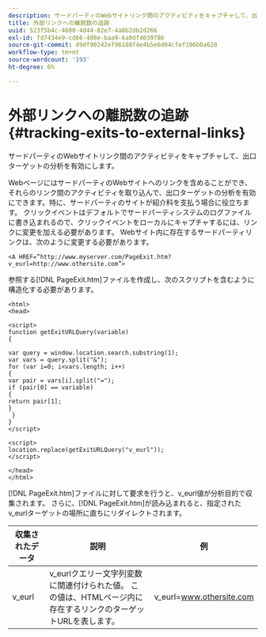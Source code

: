 ```yaml
---
description: サードパーティのWebサイトリンク間のアクティビティをキャプチャして、出口ターゲットの分析を有効にします。
title: 外部リンクへの離脱数の追跡
uuid: 523f5b4c-4600-4d44-82e7-4a8b2db2d266
exl-id: fd7434e9-cd66-408e-baa9-6a0df4039786
source-git-commit: d9df90242ef96188f4e4b5e6d04cfef196b0a628
workflow-type: tm+mt
source-wordcount: '193'
ht-degree: 6%

---
```


# 外部リンクへの離脱数の追跡{#tracking-exits-to-external-links}

サードパーティのWebサイトリンク間のアクティビティをキャプチャして、出口ターゲットの分析を有効にします。

WebページにはサードパーティのWebサイトへのリンクを含めることができ、それらのリンク間のアクティビティを取り込んで、出口ターゲットの分析を有効にできます。特に、サードパーティのサイトが紹介料を支払う場合に役立ちます。 クリックイベントはデフォルトでサードパーティシステムのログファイルに書き込まれるので、クリックイベントをローカルにキャプチャするには、リンクに変更を加える必要があります。 Webサイト内に存在するサードパーティリンクは、次のように変更する必要があります。

```
<A HREF=”http://www.myserver.com/PageExit.htm?v_eurl=http://www.othersite.com”>
```

参照する[!DNL PageExit.htm]ファイルを作成し、次のスクリプトを含むように構造化する必要があります。

```
<html> 
<head> 
 
<script> 
function getExitURLQuery(variable) 
{ 
 
var query = window.location.search.substring(1); 
var vars = query.split("&"); 
for (var i=0; i<vars.length; i++) 
{ 
var pair = vars[i].split("="); 
if (pair[0] == variable) 
{ 
return pair[1]; 
} 
 }  
} 
</script> 
 
<script> 
location.replace(getExitURLQuery("v_eurl")); 
</script>  
 
</head> 
</html>
```

[!DNL PageExit.htm]ファイルに対して要求を行うと、v_eurl値が分析目的で収集されます。 さらに、[!DNL PageExit.htm]が読み込まれると、指定されたv_eurlターゲットの場所に直ちにリダイレクトされます。

| 収集されたデータ | 説明 | 例 |
|---|---|---|
| v_eurl | v_eurlクエリー文字列変数に関連付けられた値。 この値は、HTMLページ内に存在するリンクのターゲットURLを表します。 | v_eurl=www.othersite.com |
